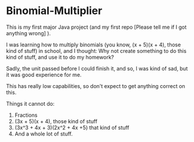 # Binomial-Multiplier

This is my first major Java project (and my first repo [Please tell me if I got anything wrong] ).

I was learning how to multiply binomials (you know, (x + 5)(x + 4), those kind of stuff) in school, and I thought: Why not create something to do this kind of stuff, and use it to do my homework? 

Sadly, the unit passed before I could finish it, and so, I was kind of sad, but it was good experience for me.

This has really low capabilities, so don't expect to get anything correct on this. 

Things it cannot do:
  1. Fractions
  2. (3x + 5)(x + 4), those kind of stuff
  3. (3x^3 + 4x + 3)(2x^2 + 4x +5) that kind of stuff
  4. And a whole lot of stuff.
